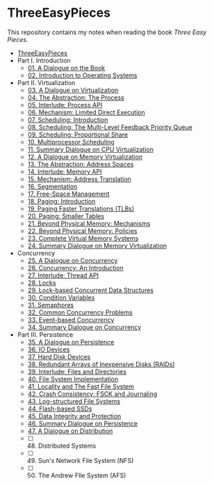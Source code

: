 # ThreeEasyPieces
This repository contains my notes when reading the book *Three Easy Pieces*.
 
- [ThreeEasyPieces](#threeeasypieces)
- Part I. Introduction
  - [01. A Dialogue on the Book](part0-intro/lecture01/README.md)
  - [02. Introduction to Operating Systems](part0-intro/lecture02/README.md)
- Part II. Virtualization
  - [03. A Dialogue on Virtualization](part1-virtualization/lecture03/README.md)
  - [04. The Abstraction: The Process](part1-virtualization/lecture04/homework/README.md)
  - [05. Interlude: Process API](part1-virtualization/lecture05/REAME.md)
  - [06. Mechanism: Limited Direct Execution](part1-virtualization/lecture06/README.md)
  - [07. Scheduling: Introduction](part1-virtualization/lecture07/homework/README.md)
  - [08. Scheduling: The Multi-Level Feedback Priority Queue](part1-virtualization/lecture08/README.md)
  - [09. Scheduling: Proportional Share](part1-virtualization/lecture09/README.md)
  - [10. Multiprocessor Scheduling](part1-virtualization/lecture10/README.md)
  - [11. Summary Dialogue on CPU Virtualization](part1-virtualization/lecture11/README.md)
  - [12. A Dialogue on Memory Virtualization](part1-virtualization/lecture12/README.md)
  - [13. The Abstraction: Address Spaces](part1-virtualization/lecture13/README.md)
  - [14. Interlude: Memory API](part1-virtualization/lecture14/README.md)
  - [15. Mechanism: Address Translation](part1-virtualization/lecture15/README.md)
  - [16. Segmentation](part1-virtualization/lecture16/README.md)
  - [17. Free-Space Management](part1-virtualization/lecture17/README.md)
  - [18. Paging: Introduction](part1-virtualization/lecture18/README.md)
  - [19. Paging Faster Translations (TLBs)](part1-virtualization/lecture19/README.md)
  - [20. Paging: Smaller Tables](part1-virtualization/lecture20/README.md)
  - [21. Beyond Physical Memory: Mechanisms](part1-virtualization/lecture21/README.md)
  - [22. Beyond Physical Memory: Policies](part1-virtualization/lecture22/README.md)
  - [23. Complete Virtual Memory Systems](part1-virtualization/lecture23/README.md)
  - [24. Summary Dialogue on Memory Virtualization](part1-virtualization/lecture24/README.md)
- Concurrency
  - [25. A Dialogue on Concurrency](part2-concurrency/lecture25/README.md)
  - [26. Concurrency: An Introduction](part2-concurrency/lecture26/README.md)
  - [27. Interlude: Thread API](part2-concurrency/lecture27/README.md)
  - [28. Locks](part2-concurrency/lecture28/README.md)
  - [29. Lock-based Concurrent Data Structures](part2-concurrency/lecture29/README.md)
  - [30. Condition Variables](part2-concurrency/lecture30/README.md)
  - [31. Semaphores](part2-concurrency/lecture31/README.md)
  - [32. Common Concurrency Problems](part2-concurrency/lecture32/README.md)
  - [33. Event-based Concurrency](part2-concurrency/lecture33/README.md)
  - [34. Summary Dialogue on Concurrency](part2-concurrency/lecture34/README.md)
- Part III. Persistence
  - [35. A Dialogue on Persistence](part3-persistence/lecture35/README.md)
  - [36. IO Devices](part3-persistence/lecture36/README.md)
  - [37. Hard Disk Devices](part3-persistence/lecture37/README.md)
  - [38. Redundant Arrays of Inexpensive Disks (RAIDs)](part3-persistence/lecture38/README.md)
  - [39. Interlude: Files and Directories](part3-persistence/lecture39/README.md)
  - [40. File System Implementation](part3-persistence/lecture40/README.md)
  - [41. Locality and The Fast File System](part3-persistence/lecture41/README.md)
  - [42. Crash Consistency: FSCK and Journaling](part3-persistence/lecture42/README.md)
  - [43. Log-structured File Systems](part3-persistence/lecture43/README.md)
  - [44. Flash-based SSDs](part3-persistence/lecture44/README.md)
  - [45. Data Integrity and Protection](part3-persistence/lecture45/README.md)
  - [46. Summary Dialogue on Persistence](part3-persistence/lecture46/README.md)
  - [47. A Dialogue on Distribution](part3-persistence/lecture47/README.md)
  - [ ] 48. Distributed Systems
  - [ ] 49. Sun's Network File System (NFS)
  - [ ] 50. The Andrew FIle System (AFS)
